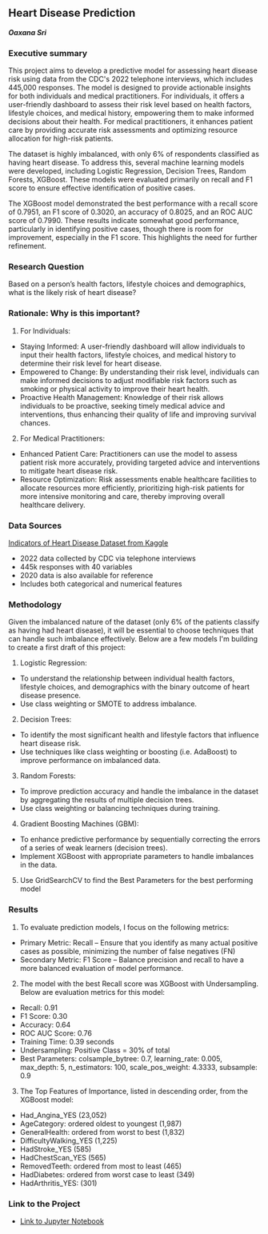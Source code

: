 ## Heart Disease Prediction
***Oaxana Sri***

### Executive summary

This project aims to develop a predictive model for assessing heart disease risk using data from the CDC's 2022 telephone interviews, which includes 445,000 responses. The model is designed to provide actionable insights for both individuals and medical practitioners. For individuals, it offers a user-friendly dashboard to assess their risk level based on health factors, lifestyle choices, and medical history, empowering them to make informed decisions about their health. For medical practitioners, it enhances patient care by providing accurate risk assessments and optimizing resource allocation for high-risk patients.

The dataset is highly imbalanced, with only 6% of respondents classified as having heart disease. To address this, several machine learning models were developed, including Logistic Regression, Decision Trees, Random Forests, XGBoost. These models were evaluated primarily on recall and F1 score to ensure effective identification of positive cases.

The XGBoost model demonstrated the best performance with a recall score of 0.7951, an F1 score of 0.3020, an accuracy of 0.8025, and an ROC AUC score of 0.7990. These results indicate somewhat good performance, particularly in identifying positive cases, though there is room for improvement, especially in the F1 score. This highlights the need for further refinement.

### Research Question
Based on a person’s health factors, lifestyle choices and demographics, what is the likely risk of heart disease?

### Rationale: Why is this important?

1. For Individuals:
- Staying Informed: A user-friendly dashboard will allow individuals to input their health factors, lifestyle choices, and medical history to determine their risk level for heart disease.
- Empowered to Change: By understanding their risk level, individuals can make informed decisions to adjust modifiable risk factors such as smoking or physical activity to improve their heart health.
- Proactive Health Management: Knowledge of their risk allows individuals to be proactive, seeking timely medical advice and interventions, thus enhancing their quality of life and improving survival chances.
2. For Medical Practitioners:
- Enhanced Patient Care: Practitioners can use the model to assess patient risk more accurately, providing targeted advice and interventions to mitigate heart disease risk.
- Resource Optimization: Risk assessments enable healthcare facilities to allocate resources more efficiently, prioritizing high-risk patients for more intensive monitoring and care, thereby improving overall healthcare delivery.

### Data Sources
[Indicators of Heart Disease Dataset from Kaggle](https://www.kaggle.com/datasets/kamilpytlak/personal-key-indicators-of-heart-disease/data)
- 2022 data collected by CDC via telephone interviews
- 445k responses with 40 variables
- 2020 data is also available for reference
- Includes both categorical and numerical features

### Methodology
Given the imbalanced nature of the dataset (only 6% of the patients classify as having had heart disease), it will be essential to choose techniques that can handle such imbalance effectively. 
Below are a few models I'm building to create a first draft of this project:

1. Logistic Regression:
- To understand the relationship between individual health factors, lifestyle choices, and demographics with the binary outcome of heart disease presence.
- Use class weighting or SMOTE to address imbalance.
2. Decision Trees:
- To identify the most significant health and lifestyle factors that influence heart disease risk.
- Use techniques like class weighting or boosting (i.e. AdaBoost) to improve performance on imbalanced data.
3. Random Forests:
- To improve prediction accuracy and handle the imbalance in the dataset by aggregating the results of multiple decision trees.
- Use class weighting or balancing techniques during training.
4. Gradient Boosting Machines (GBM):
- To enhance predictive performance by sequentially correcting the errors of a series of weak learners (decision trees).
- Implement XGBoost with appropriate parameters to handle imbalances in the data.
5. Use GridSearchCV to find the Best Parameters for the best performing model



### Results
1. To evaluate prediction models, I focus on the following metrics:
- Primary Metric: Recall – Ensure that you identify as many actual positive cases as possible, minimizing the number of false negatives (FN)
- Secondary Metric: F1 Score – Balance precision and recall to have a more balanced evaluation of model performance.

2. The model with the best Recall score was XGBoost with Undersampling.  Below are evaluation metrics for this model:
- Recall: 0.91
- F1 Score: 0.30
- Accuracy: 0.64
- ROC AUC Score: 0.76
- Training Time: 0.39 seconds
- Undersampling: Positive Class = 30% of total
- Best Parameters: colsample_bytree: 0.7, learning_rate: 0.005, max_depth: 5, n_estimators: 100, scale_pos_weight: 4.3333, subsample: 0.9


3. The Top Features of Importance, listed in descending order, from the XGBoost model:
- Had_Angina_YES (23,052)
- AgeCategory: ordered oldest to youngest (1,987)
- GeneralHealth: ordered from worst to best (1,832)
- DifficultyWalking_YES (1,225)
- HadStroke_YES (585)
- HadChestScan_YES (565)
- RemovedTeeth: ordered from most to least (465)
- HadDiabetes: ordered from worst case to least (349)
- HadArthritis_YES: (301)


### Link to the Project

- [Link to Jupyter Notebook](https://github.com/oaxana/heart-disease-prediction/blob/main/Heart_Disease_Prediction_FINAL.ipynb)

